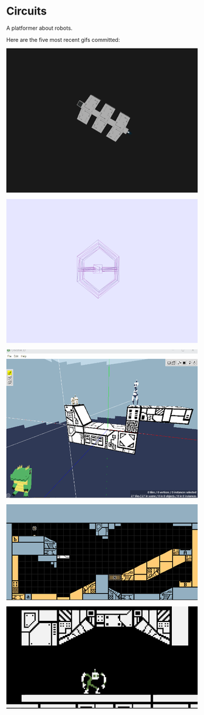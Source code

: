 # Circuits
A platformer about robots.

Here are the five most recent gifs committed:

![077-3d-in-pygame-with-textures.gif](gifs/077-3d-in-pygame-with-textures.gif?raw=true "077-3d-in-pygame-with-textures")

![077-3d-in-pygame.gif](gifs/077-3d-in-pygame.gif?raw=true "077-3d-in-pygame")

![076-three-dee.gif](gifs/076-three-dee.gif?raw=true "076-three-dee")

![075-edit-level-metadata.gif](gifs/075-edit-level-metadata.gif?raw=true "075-edit-level-metadata")

![074-player-c-anims.gif](gifs/074-player-c-anims.gif?raw=true "074-player-c-anims")
